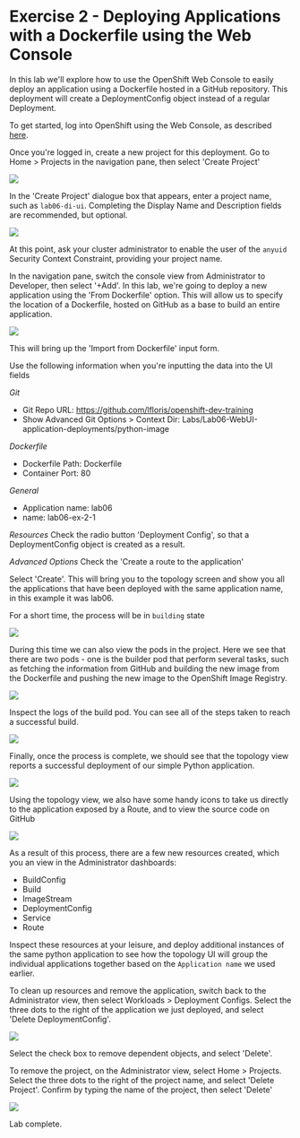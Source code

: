 # Exercise 2 - Deploying Applications with a Dockerfile using the Web Console

In this lab we'll explore how to use the OpenShift Web Console to easily deploy an application using a Dockerfile hosted in a GitHub repository. This deployment will create a DeploymentConfig object instead of a regular Deployment.

To get started, log into OpenShift using the Web Console, as described [here](../Getting-started/log-in-to-openshift.md).

Once you're logged in, create a new project for this deployment. Go to Home > Projects in the navigation pane, then select 'Create Project'

![](../Getting-started/img/create-project.png)

In the 'Create Project' dialogue box that appears, enter a project name, such  as `lab06-di-ui`. Completing the Display Name and Description fields are recommended, but optional.

![](img/create-project-dialog-ex-2.png)

At this point, ask your cluster administrator to enable the user of the `anyuid` Security Context Constraint, providing your project name.

In the navigation pane, switch the console view from Administrator to Developer, then select '+Add'. In this lab, we're going to deploy a new application using the 'From Dockerfile' option. This will allow us to specify the location of a Dockerfile, hosted on GitHub as a base to build an entire application.

![](img/ui-select-from-dockerfile.png)

This will bring up the 'Import from Dockerfile' input form.

Use the following information when you're inputting the data into the UI fields

*Git*
- Git Repo URL: https://github.com/lfloris/openshift-dev-training
- Show Advanced Git Options > Context Dir: Labs/Lab06-WebUI-application-deployments/python-image

*Dockerfile*
- Dockerfile Path: Dockerfile
- Container Port: 80

*General*
- Application name: lab06
- name: lab06-ex-2-1

*Resources*
Check the radio button 'Deployment Config', so that a DeploymentConfig object is created as a result.

*Advanced Options*
Check the 'Create a route to the application'

Select 'Create'. This will bring you to the topology screen and show you all the applications that have been deployed with the same application name, in this example it was lab06.

For a short time, the process will be in `building` state

![](img/app-building-ex-2.png)

During this time we can also view the pods in the project. Here we see that there are two pods - one is the builder pod that perform several tasks, such as fetching the information from GitHub and building the new image from the Dockerfile and pushing the new image to the OpenShift Image Registry.

![](img/app-pods-building-ex-2.png)

Inspect the logs of the build pod. You can see all of the steps taken to reach a successful build.

![](img/app-build-logs-ex-2.png)

Finally, once the process is complete, we should see that the topology view reports a successful deployment of our simple Python application.

![](img/app-deploy-success-ex-2.png)

Using the topology view, we also have some handy icons to take us directly to the application exposed by a Route, and to view the source code on GitHub

![](img/topology-app-ex-2.png)

As a result of this process, there are a few new resources created, which you an view in the Administrator dashboards:

- BuildConfig
- Build
- ImageStream
- DeploymentConfig
- Service
- Route

Inspect these resources at your leisure, and deploy additional instances of the same python application to see how the topology UI will group the individual applications together based on the `Application name` we used earlier.

To clean up resources and remove the application, switch back to the Administrator view, then select Workloads > Deployment Configs. Select the three dots to the right of the application we just deployed, and select 'Delete DeploymentConfig'.

![](img/delete-di-ex-2.png)

Select the check box to remove dependent objects, and select 'Delete'.

To remove the project, on the Administrator view, select Home > Projects. Select the three dots to the right of the project name, and select 'Delete Project'. Confirm by typing the name of the project, then select 'Delete'

![](img/delete-project-ex-2.png)

Lab complete.
